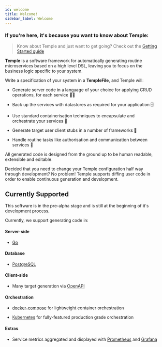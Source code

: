 ```yaml
---
id: welcome
title: Welcome!
sidebar_label: Welcome
---
```


### If you're here, it's because you want to know about Temple: 

> Know about Temple and just want to get going? Check out the [Getting Started guide](getting-started.md)



**Temple** is a software framework for automatically generating routine microservices based on a high level DSL, leaving you to focus on the business logic specific to your system.

Write a specification of your system in a **TempleFile**, and Temple will:

* Generate server code in a language of your choice for applying CRUD operations, for each service 👩‍💻

* Back up the services with datastores as required for your application 🗄

* Use standard containerisation techniques to encapsulate and orchestrate your services 🎼

* Generate target user client stubs in a number of frameworks 📲

* Handle routine tasks like authorisation and communication between services 🛑

All generated code is designed from the ground up to be human readable, extensible and editable. 

Decided that you need to change your Temple configuration half way through development? No problem! Temple supports diffing user code in order to enable continuous generation and development.



## Currently Supported

This software is in the pre-alpha stage and is still at the beginning of it's development process. 

Currently, we support generating code in:

#### Server-side

* [Go](http://golang.org)

#### Database

*  [PostgreSQL](https://www.postgresql.org/)

#### Client-side 

* Many target generation via [OpenAPI](https://swagger.io/docs/specification/about/)

#### Orchestration

* [docker-compose](https://docs.docker.com/compose/) for lightweight container orchestration

* [Kubernetes](https://kubernetes.io) for fully-featured production grade orchestration

#### Extras

* Service metrics aggregated and displayed with [Prometheus](https://prometheus.io/) and [Grafana](https://grafana.com/)

